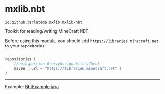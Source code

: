 # mxlib.nbt

`io.github.karlatemp.mxlib:mxlib-nbt`

Toolkit for reading/writing MineCraft NBT

Before using this module, you should add `https://libraries.minecraft.net` to your repositories

```groovy

repositories {
    //noinspection GroovyAssignabilityCheck
    maven { url = "https://libraries.minecraft.net" }
}

```

------

Example: [NbtExample.java](src/test/java/nbt/NbtExample.java)
